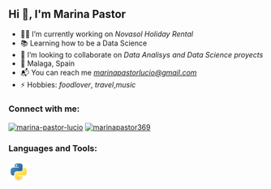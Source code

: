 # 
Hi :wave:, I'm Marina Pastor</h1> 
- 
- :woman_technologist: I’m currently working on *Novasol Holiday Rental* 
- :books: Learning how to be a Data Science
- :dart: I’m looking to collaborate on *Data Analisys and Data Science proyects*
- :round_pushpin: Malaga, Spain
- :mailbox_with_mail: You can reach me *marinapastorlucio@gmail.com* 
- :zap: Hobbies: *foodlover*, *travel*,*music*


<h3 align="left">Connect with me:
</h3> <p align="left"> <a href="https://linkedin.com/in/marina-pastor-lucio" target="blank"><img align="center" src="https://raw.githubusercontent.com/rahuldkjain/github-profile-readme-generator/master/src/images/icons/Social/linked-in-alt.svg" alt="marina-pastor-lucio" height="30" width="40" /></a> <a href="https://instagram.com/marinapastor369" target="blank"><img align="center" 
src="https://raw.githubusercontent.com/rahuldkjain/github-profile-readme-generator/master/src/images/icons/Social/instagram.svg" alt="marinapastor369" height="30" width="40" /></a> </p> <h3 align="left">
Languages and Tools:</h3> <p align="left"> <a href="https://www.python.org" target="_blank" rel="noreferrer"> <img src="https://raw.githubusercontent.com/devicons/devicon/master/icons/python/python-original.svg" alt="python" width="40" height="40"/> </a> </p>
